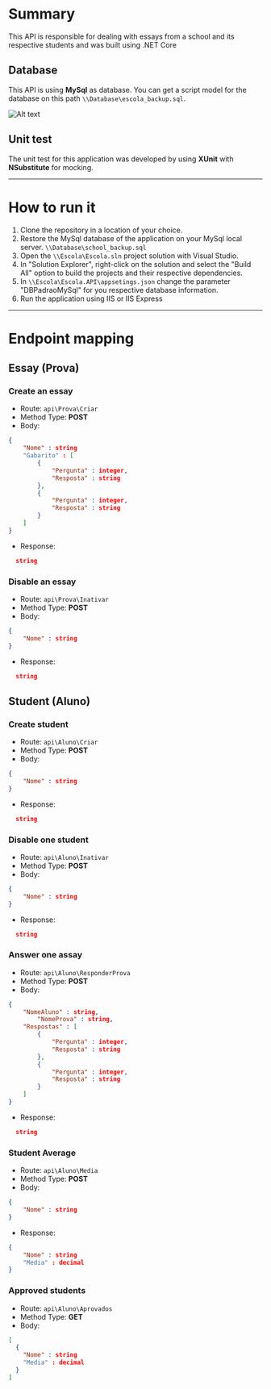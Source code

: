 # Summary
This API is responsible for dealing with essays from a school and its respective students and was built using .NET Core

## Database
This API is using **MySql** as database.
You can get a script model for the database on this path `\\Database\escola_backup.sql`.

![Alt text](/Database/modelo_relacional.jpg?raw=true "Modelo relacional")

## Unit test
The unit test for this application was developed by using **XUnit** with **NSubstitute** for mocking.

***

# How to run it
1. Clone the repository in a location of your choice.
2. Restore the MySql database of the application on your MySql local server. `\\Database\school_backup.sql`
3. Open the `\\Escola\Escola.sln` project solution with Visual Studio.
4. In "Solution Explorer", right-click on the solution and select the "Build All" option to build the projects and their respective dependencies.
5. In `\\Escola\Escola.API\appsetings.json` change the parameter "DBPadraoMySql" for you respective database information.
6. Run the application using IIS or IIS Express

***

# Endpoint mapping
## Essay (Prova)
### Create an essay
* Route: `api\Prova\Criar`
* Method Type: **POST**
* Body: 
```json
{
    "Nome" : string
    "Gabarito" : [
		{
			"Pergunta" : integer,
			"Resposta" : string
		},
		{
			"Pergunta" : integer,
			"Resposta" : string
		}
	]
}
```
* Response:
```json
  string
```

### Disable an essay
* Route: `api\Prova\Inativar`
* Method Type: **POST**
* Body: 
```json
{
    "Nome" : string
}
```
* Response:
```json
  string
```

## Student (Aluno)
### Create student
* Route: `api\Aluno\Criar`
* Method Type: **POST**
* Body: 
```json
{
    "Nome" : string
}
```
* Response:
```json
  string
```

### Disable one student
* Route: `api\Aluno\Inativar`
* Method Type: **POST**
* Body: 
```json
{
    "Nome" : string
}
```
* Response:
```json
  string
```

### Answer one assay
* Route: `api\Aluno\ResponderProva`
* Method Type: **POST**
* Body: 
```json
{
	"NomeAluno" : string,
    	"NomeProva" : string,
	"Respostas" : [
		{
			"Pergunta" : integer,
			"Resposta" : string
		},
		{
			"Pergunta" : integer,
			"Resposta" : string
		}
	]
}
```
* Response:
```json
  string
```

### Student Average
* Route: `api\Aluno\Media`
* Method Type: **POST**
* Body: 
```json
{
    "Nome" : string
}
```
* Response:
```json
{
    "Nome" : string
    "Media" : decimal
}
```

### Approved students
* Route: `api\Aluno\Aprovados`
* Method Type: **GET**
* Body:
```json
[
  {
    "Nome" : string
    "Media" : decimal
  }
]
```

